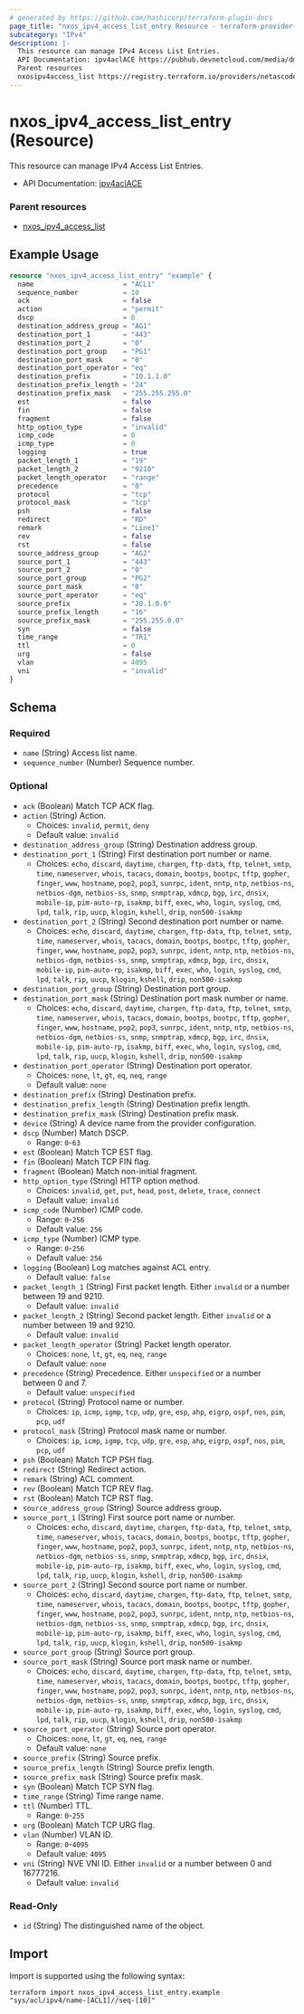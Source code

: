 ```yaml
---
# generated by https://github.com/hashicorp/terraform-plugin-docs
page_title: "nxos_ipv4_access_list_entry Resource - terraform-provider-nxos"
subcategory: "IPv4"
description: |-
  This resource can manage IPv4 Access List Entries.
  API Documentation: ipv4aclACE https://pubhub.devnetcloud.com/media/dme-docs-10-2-2/docs/Security%20and%20Policing/ipv4acl:ACE/
  Parent resources
  nxosipv4access_list https://registry.terraform.io/providers/netascode/nxos/latest/docs/resources/ipv4_access_list
---
```


# nxos_ipv4_access_list_entry (Resource)

This resource can manage IPv4 Access List Entries.

- API Documentation: [ipv4aclACE](https://pubhub.devnetcloud.com/media/dme-docs-10-2-2/docs/Security%20and%20Policing/ipv4acl:ACE/)

### Parent resources

- [nxos_ipv4_access_list](https://registry.terraform.io/providers/netascode/nxos/latest/docs/resources/ipv4_access_list)

## Example Usage

```terraform
resource "nxos_ipv4_access_list_entry" "example" {
  name                      = "ACL1"
  sequence_number           = 10
  ack                       = false
  action                    = "permit"
  dscp                      = 0
  destination_address_group = "AG1"
  destination_port_1        = "443"
  destination_port_2        = "0"
  destination_port_group    = "PG1"
  destination_port_mask     = "0"
  destination_port_operator = "eq"
  destination_prefix        = "10.1.1.0"
  destination_prefix_length = "24"
  destination_prefix_mask   = "255.255.255.0"
  est                       = false
  fin                       = false
  fragment                  = false
  http_option_type          = "invalid"
  icmp_code                 = 0
  icmp_type                 = 0
  logging                   = true
  packet_length_1           = "19"
  packet_length_2           = "9210"
  packet_length_operator    = "range"
  precedence                = "0"
  protocol                  = "tcp"
  protocol_mask             = "tcp"
  psh                       = false
  redirect                  = "RD"
  remark                    = "Line1"
  rev                       = false
  rst                       = false
  source_address_group      = "AG2"
  source_port_1             = "443"
  source_port_2             = "0"
  source_port_group         = "PG2"
  source_port_mask          = "0"
  source_port_operator      = "eq"
  source_prefix             = "20.1.0.0"
  source_prefix_length      = "16"
  source_prefix_mask        = "255.255.0.0"
  syn                       = false
  time_range                = "TR1"
  ttl                       = 0
  urg                       = false
  vlan                      = 4095
  vni                       = "invalid"
}
```

<!-- schema generated by tfplugindocs -->
## Schema

### Required

- `name` (String) Access list name.
- `sequence_number` (Number) Sequence number.

### Optional

- `ack` (Boolean) Match TCP ACK flag.
- `action` (String) Action.
  - Choices: `invalid`, `permit`, `deny`
  - Default value: `invalid`
- `destination_address_group` (String) Destination address group.
- `destination_port_1` (String) First destination port number or name.
  - Choices: `echo`, `discard`, `daytime`, `chargen`, `ftp-data`, `ftp`, `telnet`, `smtp`, `time`, `nameserver`, `whois`, `tacacs`, `domain`, `bootps`, `bootpc`, `tftp`, `gopher`, `finger`, `www`, `hostname`, `pop2`, `pop3`, `sunrpc`, `ident`, `nntp`, `ntp`, `netbios-ns`, `netbios-dgm`, `netbios-ss`, `snmp`, `snmptrap`, `xdmcp`, `bgp`, `irc`, `dnsix`, `mobile-ip`, `pim-auto-rp`, `isakmp`, `biff`, `exec`, `who`, `login`, `syslog`, `cmd`, `lpd`, `talk`, `rip`, `uucp`, `klogin`, `kshell`, `drip`, `non500-isakmp`
- `destination_port_2` (String) Second destination port number or name.
  - Choices: `echo`, `discard`, `daytime`, `chargen`, `ftp-data`, `ftp`, `telnet`, `smtp`, `time`, `nameserver`, `whois`, `tacacs`, `domain`, `bootps`, `bootpc`, `tftp`, `gopher`, `finger`, `www`, `hostname`, `pop2`, `pop3`, `sunrpc`, `ident`, `nntp`, `ntp`, `netbios-ns`, `netbios-dgm`, `netbios-ss`, `snmp`, `snmptrap`, `xdmcp`, `bgp`, `irc`, `dnsix`, `mobile-ip`, `pim-auto-rp`, `isakmp`, `biff`, `exec`, `who`, `login`, `syslog`, `cmd`, `lpd`, `talk`, `rip`, `uucp`, `klogin`, `kshell`, `drip`, `non500-isakmp`
- `destination_port_group` (String) Destination port group.
- `destination_port_mask` (String) Destination port mask number or name.
  - Choices: `echo`, `discard`, `daytime`, `chargen`, `ftp-data`, `ftp`, `telnet`, `smtp`, `time`, `nameserver`, `whois`, `tacacs`, `domain`, `bootps`, `bootpc`, `tftp`, `gopher`, `finger`, `www`, `hostname`, `pop2`, `pop3`, `sunrpc`, `ident`, `nntp`, `ntp`, `netbios-ns`, `netbios-dgm`, `netbios-ss`, `snmp`, `snmptrap`, `xdmcp`, `bgp`, `irc`, `dnsix`, `mobile-ip`, `pim-auto-rp`, `isakmp`, `biff`, `exec`, `who`, `login`, `syslog`, `cmd`, `lpd`, `talk`, `rip`, `uucp`, `klogin`, `kshell`, `drip`, `non500-isakmp`
- `destination_port_operator` (String) Destination port operator.
  - Choices: `none`, `lt`, `gt`, `eq`, `neq`, `range`
  - Default value: `none`
- `destination_prefix` (String) Destination prefix.
- `destination_prefix_length` (String) Destination prefix length.
- `destination_prefix_mask` (String) Destination prefix mask.
- `device` (String) A device name from the provider configuration.
- `dscp` (Number) Match DSCP.
  - Range: `0`-`63`
- `est` (Boolean) Match TCP EST flag.
- `fin` (Boolean) Match TCP FIN flag.
- `fragment` (Boolean) Match non-initial fragment.
- `http_option_type` (String) HTTP option method.
  - Choices: `invalid`, `get`, `put`, `head`, `post`, `delete`, `trace`, `connect`
  - Default value: `invalid`
- `icmp_code` (Number) ICMP code.
  - Range: `0`-`256`
  - Default value: `256`
- `icmp_type` (Number) ICMP type.
  - Range: `0`-`256`
  - Default value: `256`
- `logging` (Boolean) Log matches against ACL entry.
  - Default value: `false`
- `packet_length_1` (String) First packet length. Either `invalid` or a number between 19 and 9210.
  - Default value: `invalid`
- `packet_length_2` (String) Second packet length. Either `invalid` or a number between 19 and 9210.
  - Default value: `invalid`
- `packet_length_operator` (String) Packet length operator.
  - Choices: `none`, `lt`, `gt`, `eq`, `neq`, `range`
  - Default value: `none`
- `precedence` (String) Precedence. Either `unspecified` or a number between 0 and 7.
  - Default value: `unspecified`
- `protocol` (String) Protocol name or number.
  - Choices: `ip`, `icmp`, `igmp`, `tcp`, `udp`, `gre`, `esp`, `ahp`, `eigrp`, `ospf`, `nos`, `pim`, `pcp`, `udf`
- `protocol_mask` (String) Protocol mask name or number.
  - Choices: `ip`, `icmp`, `igmp`, `tcp`, `udp`, `gre`, `esp`, `ahp`, `eigrp`, `ospf`, `nos`, `pim`, `pcp`, `udf`
- `psh` (Boolean) Match TCP PSH flag.
- `redirect` (String) Redirect action.
- `remark` (String) ACL comment.
- `rev` (Boolean) Match TCP REV flag.
- `rst` (Boolean) Match TCP RST flag.
- `source_address_group` (String) Source address group.
- `source_port_1` (String) First source port name or number.
  - Choices: `echo`, `discard`, `daytime`, `chargen`, `ftp-data`, `ftp`, `telnet`, `smtp`, `time`, `nameserver`, `whois`, `tacacs`, `domain`, `bootps`, `bootpc`, `tftp`, `gopher`, `finger`, `www`, `hostname`, `pop2`, `pop3`, `sunrpc`, `ident`, `nntp`, `ntp`, `netbios-ns`, `netbios-dgm`, `netbios-ss`, `snmp`, `snmptrap`, `xdmcp`, `bgp`, `irc`, `dnsix`, `mobile-ip`, `pim-auto-rp`, `isakmp`, `biff`, `exec`, `who`, `login`, `syslog`, `cmd`, `lpd`, `talk`, `rip`, `uucp`, `klogin`, `kshell`, `drip`, `non500-isakmp`
- `source_port_2` (String) Second source port name or number.
  - Choices: `echo`, `discard`, `daytime`, `chargen`, `ftp-data`, `ftp`, `telnet`, `smtp`, `time`, `nameserver`, `whois`, `tacacs`, `domain`, `bootps`, `bootpc`, `tftp`, `gopher`, `finger`, `www`, `hostname`, `pop2`, `pop3`, `sunrpc`, `ident`, `nntp`, `ntp`, `netbios-ns`, `netbios-dgm`, `netbios-ss`, `snmp`, `snmptrap`, `xdmcp`, `bgp`, `irc`, `dnsix`, `mobile-ip`, `pim-auto-rp`, `isakmp`, `biff`, `exec`, `who`, `login`, `syslog`, `cmd`, `lpd`, `talk`, `rip`, `uucp`, `klogin`, `kshell`, `drip`, `non500-isakmp`
- `source_port_group` (String) Source port group.
- `source_port_mask` (String) Source port mask name or number.
  - Choices: `echo`, `discard`, `daytime`, `chargen`, `ftp-data`, `ftp`, `telnet`, `smtp`, `time`, `nameserver`, `whois`, `tacacs`, `domain`, `bootps`, `bootpc`, `tftp`, `gopher`, `finger`, `www`, `hostname`, `pop2`, `pop3`, `sunrpc`, `ident`, `nntp`, `ntp`, `netbios-ns`, `netbios-dgm`, `netbios-ss`, `snmp`, `snmptrap`, `xdmcp`, `bgp`, `irc`, `dnsix`, `mobile-ip`, `pim-auto-rp`, `isakmp`, `biff`, `exec`, `who`, `login`, `syslog`, `cmd`, `lpd`, `talk`, `rip`, `uucp`, `klogin`, `kshell`, `drip`, `non500-isakmp`
- `source_port_operator` (String) Source port operator.
  - Choices: `none`, `lt`, `gt`, `eq`, `neq`, `range`
  - Default value: `none`
- `source_prefix` (String) Source prefix.
- `source_prefix_length` (String) Source prefix length.
- `source_prefix_mask` (String) Source prefix mask.
- `syn` (Boolean) Match TCP SYN flag.
- `time_range` (String) Time range name.
- `ttl` (Number) TTL.
  - Range: `0`-`255`
- `urg` (Boolean) Match TCP URG flag.
- `vlan` (Number) VLAN ID.
  - Range: `0`-`4095`
  - Default value: `4095`
- `vni` (String) NVE VNI ID. Either `invalid` or a number between 0 and 16777216.
  - Default value: `invalid`

### Read-Only

- `id` (String) The distinguished name of the object.

## Import

Import is supported using the following syntax:

```shell
terraform import nxos_ipv4_access_list_entry.example "sys/acl/ipv4/name-[ACL1]//seq-[10]"
```

